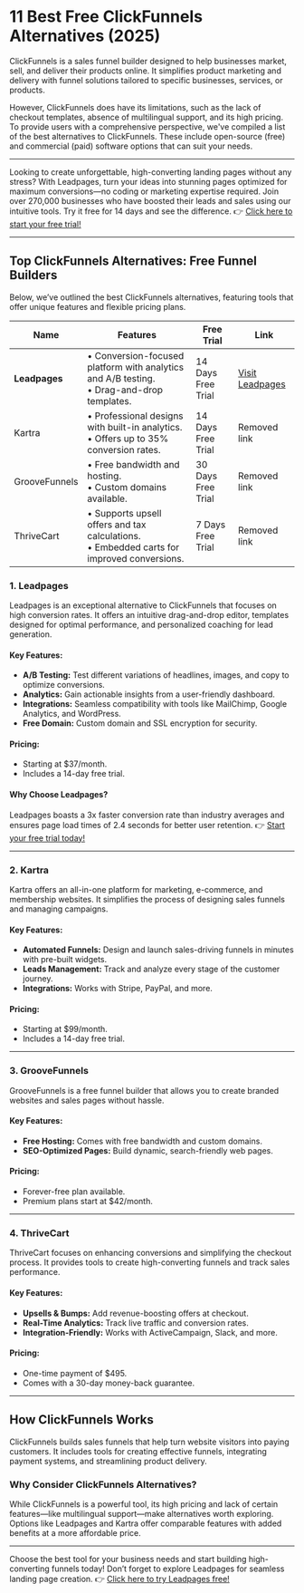 # 11 Best Free ClickFunnels Alternatives (2025)

ClickFunnels is a sales funnel builder designed to help businesses market, sell, and deliver their products online. It simplifies product marketing and delivery with funnel solutions tailored to specific businesses, services, or products.

However, ClickFunnels does have its limitations, such as the lack of checkout templates, absence of multilingual support, and its high pricing. To provide users with a comprehensive perspective, we've compiled a list of the best alternatives to ClickFunnels. These include open-source (free) and commercial (paid) software options that can suit your needs.

---

Looking to create unforgettable, high-converting landing pages without any stress? With Leadpages, turn your ideas into stunning pages optimized for maximum conversions—no coding or marketing expertise required. Join over 270,000 businesses who have boosted their leads and sales using our intuitive tools. Try it free for 14 days and see the difference. 👉 [Click here to start your free trial!](https://bit.ly/LEadPages)

---

## Top ClickFunnels Alternatives: Free Funnel Builders

Below, we’ve outlined the best ClickFunnels alternatives, featuring tools that offer unique features and flexible pricing plans.

| Name          | Features                                                                                 | Free Trial        | Link                     |
|---------------|-----------------------------------------------------------------------------------------|-------------------|--------------------------|
| **Leadpages** | • Conversion-focused platform with analytics and A/B testing.<br>• Drag-and-drop templates. | 14 Days Free Trial | [Visit Leadpages](https://bit.ly/LEadPages) |
| Kartra        | • Professional designs with built-in analytics.<br>• Offers up to 35% conversion rates.   | 14 Days Free Trial | Removed link             |
| GrooveFunnels | • Free bandwidth and hosting.<br>• Custom domains available.                             | 30 Days Free Trial | Removed link             |
| ThriveCart    | • Supports upsell offers and tax calculations.<br>• Embedded carts for improved conversions. | 7 Days Free Trial  | Removed link             |

### 1. **Leadpages**

Leadpages is an exceptional alternative to ClickFunnels that focuses on high conversion rates. It offers an intuitive drag-and-drop editor, templates designed for optimal performance, and personalized coaching for lead generation.

#### Key Features:
- **A/B Testing:** Test different variations of headlines, images, and copy to optimize conversions.
- **Analytics:** Gain actionable insights from a user-friendly dashboard.
- **Integrations:** Seamless compatibility with tools like MailChimp, Google Analytics, and WordPress.
- **Free Domain:** Custom domain and SSL encryption for security.

#### Pricing:
- Starting at $37/month.
- Includes a 14-day free trial.

#### Why Choose Leadpages?
Leadpages boasts a 3x faster conversion rate than industry averages and ensures page load times of 2.4 seconds for better user retention. 👉 [Start your free trial today!](https://bit.ly/LEadPages)

---

### 2. Kartra

Kartra offers an all-in-one platform for marketing, e-commerce, and membership websites. It simplifies the process of designing sales funnels and managing campaigns.

#### Key Features:
- **Automated Funnels:** Design and launch sales-driving funnels in minutes with pre-built widgets.
- **Leads Management:** Track and analyze every stage of the customer journey.
- **Integrations:** Works with Stripe, PayPal, and more.

#### Pricing:
- Starting at $99/month.
- Includes a 14-day free trial.

---

### 3. GrooveFunnels

GrooveFunnels is a free funnel builder that allows you to create branded websites and sales pages without hassle.

#### Key Features:
- **Free Hosting:** Comes with free bandwidth and custom domains.
- **SEO-Optimized Pages:** Build dynamic, search-friendly web pages.

#### Pricing:
- Forever-free plan available.
- Premium plans start at $42/month.

---

### 4. ThriveCart

ThriveCart focuses on enhancing conversions and simplifying the checkout process. It provides tools to create high-converting funnels and track sales performance.

#### Key Features:
- **Upsells & Bumps:** Add revenue-boosting offers at checkout.
- **Real-Time Analytics:** Track live traffic and conversion rates.
- **Integration-Friendly:** Works with ActiveCampaign, Slack, and more.

#### Pricing:
- One-time payment of $495.
- Comes with a 30-day money-back guarantee.

---

## How ClickFunnels Works

ClickFunnels builds sales funnels that help turn website visitors into paying customers. It includes tools for creating effective funnels, integrating payment systems, and streamlining product delivery.

### Why Consider ClickFunnels Alternatives?

While ClickFunnels is a powerful tool, its high pricing and lack of certain features—like multilingual support—make alternatives worth exploring. Options like Leadpages and Kartra offer comparable features with added benefits at a more affordable price.

---

Choose the best tool for your business needs and start building high-converting funnels today! Don’t forget to explore Leadpages for seamless landing page creation. 👉 [Click here to try Leadpages free!](https://bit.ly/LEadPages)
